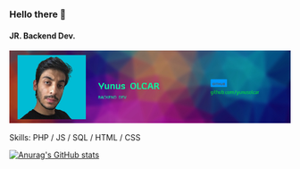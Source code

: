 ### Hello there 👋
#### JR. Backend Dev.
![Level 2 Backend Dev.](https://github.com/yunusolcar/php-camp/blob/master/Html/v1-banner-970x250.1657999755-62d3118b6bfcc.jpg)



Skills: PHP / JS / SQL / HTML / CSS 



[![Anurag's GitHub stats](https://github-readme-stats.vercel.app/api?username=yunusolcar&theme=merko)](https://github.com/anuraghazra/github-readme-stats)




